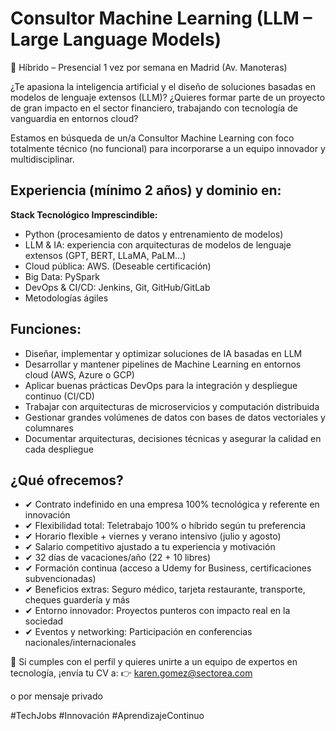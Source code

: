 # Consultor Machine Learning (LLM – Large Language Models)
📍 Híbrido – Presencial 1 vez por semana en Madrid (Av. Manoteras)

¿Te apasiona la inteligencia artificial y el diseño de soluciones basadas en modelos de lenguaje extensos (LLM)?
¿Quieres formar parte de un proyecto de gran impacto en el sector financiero, trabajando con tecnología de vanguardia en entornos cloud?

Estamos en búsqueda de un/a Consultor Machine Learning con foco totalmente técnico (no funcional) para incorporarse a un equipo innovador y multidisciplinar.

## Experiencia (mínimo 2 años) y dominio en:

**Stack Tecnológico Imprescindible:**
- Python (procesamiento de datos y entrenamiento de modelos)
- LLM & IA: experiencia con arquitecturas de modelos de lenguaje extensos (GPT, BERT, LLaMA, PaLM…)
- Cloud pública: AWS. (Deseable certificación)
- Big Data: PySpark
- DevOps & CI/CD: Jenkins, Git, GitHub/GitLab
- Metodologías ágiles

## Funciones:
- Diseñar, implementar y optimizar soluciones de IA basadas en LLM
- Desarrollar y mantener pipelines de Machine Learning en entornos cloud (AWS, Azure o GCP)
- Aplicar buenas prácticas DevOps para la integración y despliegue continuo (CI/CD)
- Trabajar con arquitecturas de microservicios y computación distribuida
- Gestionar grandes volúmenes de datos con bases de datos vectoriales y columnares
- Documentar arquitecturas, decisiones técnicas y asegurar la calidad en cada despliegue

## ¿Qué ofrecemos?
- ✔ Contrato indefinido en una empresa 100% tecnológica y referente en innovación
- ✔ Flexibilidad total: Teletrabajo 100% o híbrido según tu preferencia
- ✔ Horario flexible + viernes y verano intensivo (julio y agosto)
- ✔ Salario competitivo ajustado a tu experiencia y motivación
- ✔ 32 días de vacaciones/año (22 + 10 libres)
- ✔ Formación continua (acceso a Udemy for Business, certificaciones subvencionadas)
- ✔ Beneficios extras: Seguro médico, tarjeta restaurante, transporte, cheques guardería y más
- ✔ Entorno innovador: Proyectos punteros con impacto real en la sociedad
- ✔ Eventos y networking: Participación en conferencias nacionales/internacionales

📩 Si cumples con el perfil y quieres unirte a un equipo de expertos en tecnología, ¡envía tu CV a:
👉 karen.gomez@sectorea.com

o por mensaje privado

#TechJobs #Innovación #AprendizajeContinuo
